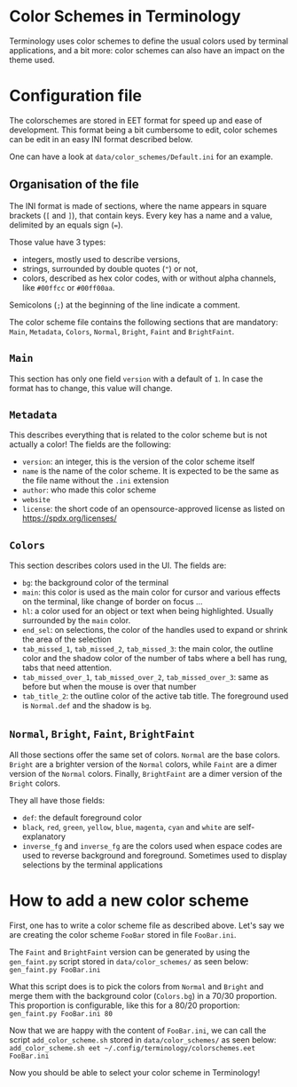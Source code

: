 # Color Schemes in Terminology

Terminology uses color schemes to define the usual colors used by terminal
applications, and a bit more: color schemes can also have an impact on the
theme used.


# Configuration file

The colorschemes are stored in EET format for speed up and ease of
development.
This format being a bit cumbersome to edit, color schemes can be edit in an
easy INI format described below.

One can have a look at `data/color_schemes/Default.ini` for an example.

## Organisation of the file

The INI format is made of sections, where the name appears in square brackets
(`[` and `]`), that contain keys. Every key has a name and a value, delimited
by an equals sign (`=`).

Those value have 3 types:
 * integers, mostly used to describe versions,
 * strings, surrounded by double quotes (`"`) or not,
 * colors, described as hex color codes, with or without alpha channels, like
   `#00ffcc` or `#00ff00aa`.

Semicolons (`;`) at the beginning of the line indicate a comment.

The color scheme file contains the following sections that are mandatory:
`Main`, `Metadata`, `Colors`, `Normal`, `Bright`, `Faint` and `BrightFaint`.

## `Main`

This section has only one field `version` with a default of `1`.
In case the format has to change, this value will change.

## `Metadata`

This describes everything that is related to the color scheme but is not
actually a color!
The fields are the following:

* `version`: an integer, this is the version of the color scheme itself
* `name` is the name of the color scheme. It is expected to be the same as the
  file name without the `.ini` extension
* `author`: who made this color scheme
* `website`
* `license`: the short code of an opensource-approved license as listed on
  https://spdx.org/licenses/

## `Colors`

This section describes colors used in the UI.  The fields are:

* `bg`: the background color of the terminal
* `main`: this color is used as the main color for cursor and various effects
  on the terminal, like change of border on focus …
* `hl`: a color used for an object or text when being highlighted. Usually
  surrounded by the `main` color.
* `end_sel`: on selections, the color of the handles used to expand or shrink
  the area of the selection
* `tab_missed_1`, `tab_missed_2`, `tab_missed_3`: the main color, the outline
  color and the shadow color of the number of tabs where a bell has rung, tabs
  that need attention.
* `tab_missed_over_1`, `tab_missed_over_2`, `tab_missed_over_3`: same as
  before but when the mouse is over that number
* `tab_title_2`: the outline color of the active tab title. The foreground
  used is `Normal.def` and the shadow is `bg`.


## `Normal`, `Bright`, `Faint`, `BrightFaint`

All those sections offer the same set of colors.
`Normal` are the base colors. `Bright` are a brighter version of the `Normal`
colors, while `Faint` are a dimer version of the `Normal` colors. Finally,
`BrightFaint` are a dimer version of the `Bright` colors.

They all have those fields:

* `def`: the default foreground color
* `black`, `red`, `green`, `yellow`, `blue`, `magenta`, `cyan` and `white` are
  self-explanatory
* `inverse_fg` and `inverse_fg` are the colors used when espace codes are used
  to reverse background and foreground. Sometimes used to display selections
  by the terminal applications


# How to add a new color scheme

First, one has to write a color scheme file as described above.  Let's say we
are creating the color scheme `FooBar` stored in file `FooBar.ini`.

The `Faint` and `BrightFaint` version can be generated by using the
`gen_faint.py` script stored in `data/color_schemes/` as seen below:
`gen_faint.py FooBar.ini`

What this script does is to pick the colors from `Normal` and `Bright` and
merge them with the background color (`Colors.bg`) in a 70/30 proportion. This
proportion is configurable, like this for a 80/20 proportion:
`gen_faint.py FooBar.ini 80`

Now that we are happy with the content of `FooBar.ini`, we can call
the script `add_color_scheme.sh` stored in `data/color_schemes/` as seen
below:
`add_color_scheme.sh eet ~/.config/terminology/colorschemes.eet FooBar.ini`

Now you should be able to select your color scheme in Terminology!


